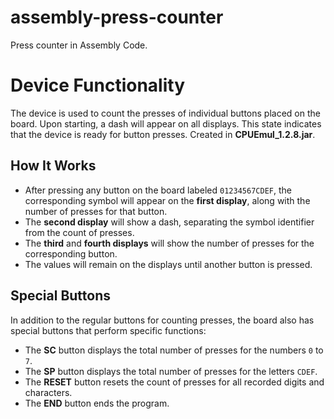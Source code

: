 # assembly-press-counter
Press counter in Assembly Code.

# Device Functionality

The device is used to count the presses of individual buttons placed on the board. Upon starting, a dash will appear on all displays. This state indicates that the device is ready for button presses. Created in **CPUEmul_1.2.8.jar**.

## How It Works

- After pressing any button on the board labeled `01234567CDEF`, the corresponding symbol will appear on the **first display**, along with the number of presses for that button.
- The **second display** will show a dash, separating the symbol identifier from the count of presses.
- The **third** and **fourth displays** will show the number of presses for the corresponding button.
- The values will remain on the displays until another button is pressed.

## Special Buttons
In addition to the regular buttons for counting presses, the board also has special buttons that perform specific functions:

- The **SC** button displays the total number of presses for the numbers `0` to `7`.
- The **SP** button displays the total number of presses for the letters `CDEF`.
- The **RESET** button resets the count of presses for all recorded digits and characters.
- The **END** button ends the program.

